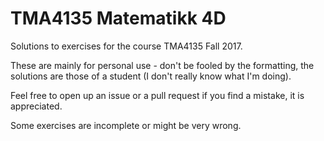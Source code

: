 # TMA4135 Matematikk 4D

Solutions to exercises for the course TMA4135 Fall 2017.

These are mainly for personal use - don't be fooled by the formatting, the solutions are those of a student (I don't really know what I'm doing).

Feel free to open up an issue or a pull request if you find a mistake, it is appreciated.

Some exercises are incomplete or might be very wrong.
